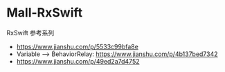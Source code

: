 # Mall-RxSwift
RxSwift 参考系列

- https://www.jianshu.com/p/5533c99bfa8e
- Variable --> BehaviorRelay: https://www.jianshu.com/p/4b137bed7342
- https://www.jianshu.com/p/49ed2a7d4752

